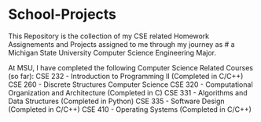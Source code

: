 # School-Projects

This Repository is the collection of my CSE related Homework Assignements and Projects assigned to me through my journey as # a Michigan State University Computer Science Engineering Major.
 
At MSU, I have completed the following Computer Science Related Courses (so far):
  CSE 232 - Introduction to Programming II (Completed in C/C++)
  CSE 260 - Discrete Structures Computer Science
  CSE 320 - Computational Organization and Architecture (Completed in C)
  CSE 331 - Algorithms and Data Structures (Completed in Python)
  CSE 335 - Software Design (Completed in C/C++)
  CSE 410 - Operating Systems (Completed in C/C++)
  
